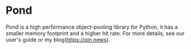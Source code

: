 # Pond
Pond is a high performance object-pooling library for Python, it has a smaller memory footprint and a higher hit rate.  For more details, see our user's guide or my blog(https://qin.news).

